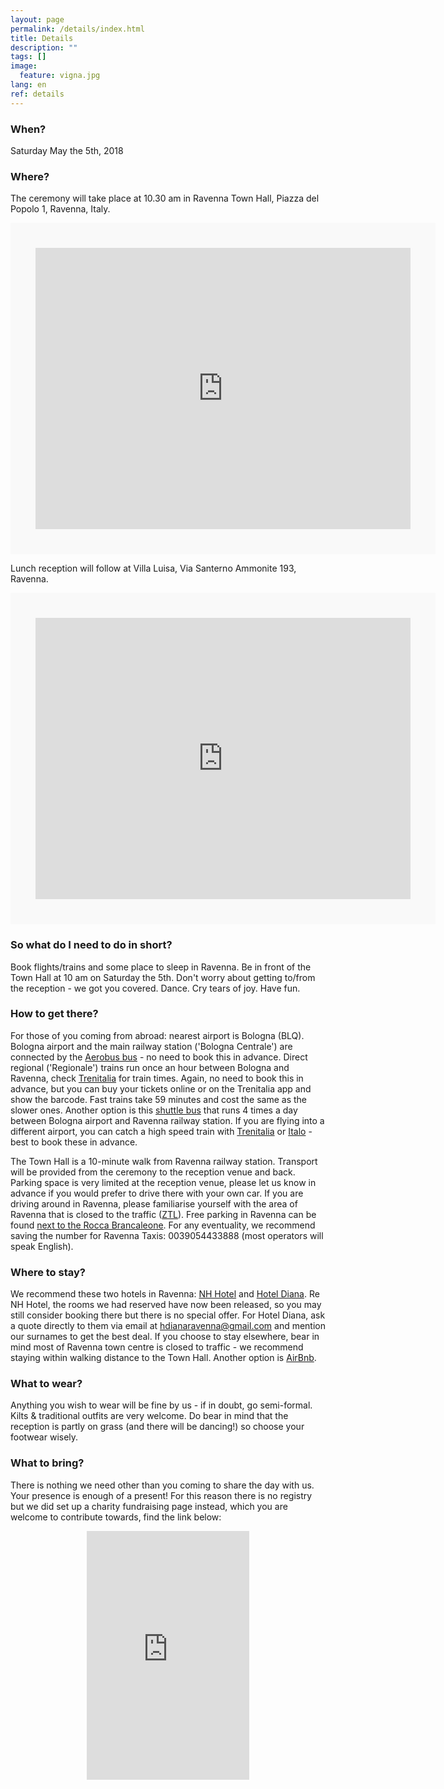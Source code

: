 ```yaml
---
layout: page
permalink: /details/index.html
title: Details
description: ""
tags: []
image:
  feature: vigna.jpg
lang: en
ref: details
---
```



### When?   

Saturday May the 5th, 2018

### Where?   

The ceremony will take place at 10.30 am in Ravenna Town Hall, Piazza del Popolo 1, Ravenna, Italy.
<div class="google-maps">
    <iframe src="https://www.google.com/maps/embed?pb=!1m14!1m8!1m3!1d552718.9721252556!2d11.811229583592342!3d44.43532089113919!3m2!1i1024!2i768!4f13.1!3m3!1m2!1s0x0%3A0xbe4eda259187bc7b!2sComune+di+Ravenna!5e0!3m2!1sen!2suk!4v1487937797713" width="600" height="450" frameborder="0" style="border:40px solid #f9f9f9" allowfullscreen></iframe>
</div>  
   
Lunch reception will follow at Villa Luisa, Via Santerno Ammonite 193, Ravenna.    
<div class="google-maps">
    <iframe src="https://www.google.com/maps/embed?pb=!1m18!1m12!1m3!1d11393.051153778155!2d12.06609052031141!3d44.4482824200331!2m3!1f0!2f0!3f0!3m2!1i1024!2i768!4f13.1!3m3!1m2!1s0x477e0726cc087ee7%3A0xcd71323400c1ad51!2sVia+Santerno+Ammonite%2C+193%2C+48124+Ravenna+RA!5e0!3m2!1sen!2sit!4v1495557784304" width="600" height="450" frameborder="0" style="border:40px solid #f9f9f9" allowfullscreen></iframe>
</div>


### So what do I need to do in short?   
Book flights/trains and some place to sleep in Ravenna. Be in front of the Town Hall at 10 am on Saturday the 5th. Don't worry about getting to/from the reception - we got you covered. Dance. Cry tears of joy. Have fun. 

### How to get there?  
For those of you coming from abroad: nearest airport is Bologna (BLQ). Bologna airport and the main railway station ('Bologna Centrale') are connected by the [Aerobus bus](https://aerobus.bo.it/en) - no need to book this in advance. Direct regional ('Regionale') trains run once an hour between Bologna and Ravenna, check [Trenitalia](http://www.trenitalia.com/tcom-en) for train times. Again, no need to book this in advance, but you can buy your tickets online or on the Trenitalia app and show the barcode. Fast trains take 59 minutes and cost the same as the slower ones. Another option is this [shuttle bus](http://www.shuttlecrab.it/index_en.php) that runs 4 times a day between Bologna airport and Ravenna railway station. If you are flying into a different airport, you can catch a high speed train with [Trenitalia](http://www.trenitalia.com/tcom-en) or [Italo](https://www.italotreno.it/en) - best to book these in advance. 

The Town Hall is a 10-minute walk from Ravenna railway station. Transport will be provided from the ceremony to the reception venue and back. Parking space is very limited at the reception venue, please let us know in advance if you would prefer to drive there with your own car. If you are driving around in Ravenna, please familiarise yourself with the area of Ravenna that is closed to the traffic ([ZTL](http://www.turismo.ra.it/eng/Travel/Getting-around/Limited-traffic-zones-(ZTL))). Free parking in Ravenna can be found [next to the Rocca Brancaleone](https://goo.gl/maps/ap1VQKKn2M32). For any eventuality, we recommend saving the number for Ravenna Taxis: 0039054433888 (most operators will speak English).

### Where to stay?   
We recommend these two hotels in Ravenna: [NH Hotel](https://www.nh-hotels.com/hotel/nh-ravenna) and [Hotel Diana](http://www.hoteldiana.ra.it/). Re NH Hotel, the rooms we had reserved have now been released, so you may still consider booking there but there is no special offer. For Hotel Diana, ask a quote directly to them via email at hdianaravenna@gmail.com and mention our surnames to get the best deal. If you choose to stay elsewhere, bear in mind most of Ravenna town centre is closed to traffic - we recommend staying within walking distance to the Town Hall. Another option is [AirBnb](https://www.airbnb.com/).    

### What to wear?   
Anything you wish to wear will be fine by us - if in doubt, go semi-formal. Kilts & traditional outfits are very welcome. Do bear in mind that the reception is partly on grass (and there will be dancing!) so choose your footwear wisely.    

### What to bring?
There is nothing we need other than you coming to share the day with us. Your presence is enough of a present! For this reason there is no registry but we did set up a charity fundraising page instead, which you are welcome to contribute towards, find the link below:   
<div align="center">
<iframe src="https://www.youcaring.com/fundraiser-widget.aspx?frid=766405" width="260" height="398" frameborder="0"></iframe>
</div>






